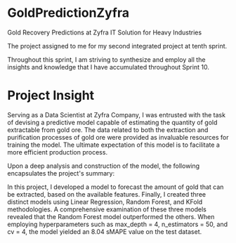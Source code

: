 # GoldPredictionZyfra

Gold Recovery Predictions at Zyfra IT Solution for Heavy Industries

The project assigned to me for my second integrated project at tenth sprint.

Throughout this sprint, I am striving to synthesize and employ all the insights and knowledge that I have accumulated throughout Sprint 10.

# **Project Insight**

Serving as a Data Scientist at Zyfra Company, I was entrusted with the task of devising a predictive model capable of estimating the quantity of gold extractable from gold ore. The data related to both the extraction and purification processes of gold ore were provided as invaluable resources for training the model. The ultimate expectation of this model is to facilitate a more efficient production process.

Upon a deep analysis and construction of the model, the following encapsulates the project's summary:

In this project, I developed a model to forecast the amount of gold that can be extracted, based on the available features. Finally, I created three distinct models using Linear Regression, Random Forest, and KFold methodologies. A comprehensive examination of these three models revealed that the Random Forest model outperformed the others. When employing hyperparameters such as max_depth = 4, n_estimators = 50, and cv = 4, the model yielded an 8.04 sMAPE value on the test dataset.
